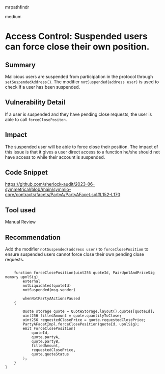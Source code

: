 mrpathfindr

medium

# Access Control: Suspended users can force close their own position.

## Summary

Malicious users are suspended from participation in the protocol through `setSuspendedAddress()`. The modifier `notSuspended(address user)` is used to check if a user has been suspended. 

## Vulnerability Detail

If a user is suspended and they have pending close requests, the user is able to call `forceClosePositon`.

## Impact
The suspended user will be able to force close their position. The impact of this issue is that it gives a user direct access to a function he/she should not have access to while their account is suspended. 

## Code Snippet

https://github.com/sherlock-audit/2023-06-symmetrical/blob/main/symmio-core/contracts/facets/PartyA/PartyAFacet.sol#L152-L170

## Tool used
Manual Review

## Recommendation

Add the modifier `notSuspended(address user)`  to `forceClosePosition` to ensure suspended users cannot force close their own pending close requests.


```solidity

    function forceClosePosition(uint256 quoteId, PairUpnlAndPriceSig memory upnlSig)
        external
        notLiquidated(quoteId)
        notSuspended(msg.sender)
        
        whenNotPartyAActionsPaused
    {
    
        Quote storage quote = QuoteStorage.layout().quotes[quoteId];
        uint256 filledAmount = quote.quantityToClose;
        uint256 requestedClosePrice = quote.requestedClosePrice;
        PartyAFacetImpl.forceClosePosition(quoteId, upnlSig);
        emit ForceClosePosition(
            quoteId,
            quote.partyA,
            quote.partyB,
            filledAmount,
            requestedClosePrice,
            quote.quoteStatus
        );
    }
}


```
